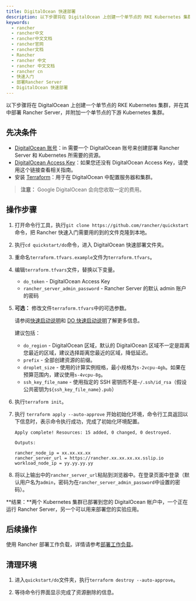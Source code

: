 ```yaml
---
title: DigitalOcean 快速部署
description: 以下步骤将在 DigitalOcean 上创建一个单节点的 RKE Kubernetes 集群，并在其中部署 Rancher Server，并附加一个单节点的下游 Kubernetes 集群。
keywords:
  - rancher
  - rancher中文
  - rancher中文文档
  - rancher官网
  - rancher文档
  - Rancher
  - rancher 中文
  - rancher 中文文档
  - rancher cn
  - 快速入门
  - 部署Rancher Server
  - DigitalOcean 快速部署
---
```


以下步骤将在 DigitalOcean 上创建一个单节点的 RKE Kubernetes 集群，并在其中部署 Rancher Server，并附加一个单节点的下游 Kubernetes 集群。

## 先决条件

- [DigitalOcean 账号](https://www.digitalocean.com)：in 需要一个 DigitalOcean 账号来创建部署 Rancher Server 和 Kubernetes 所需要的资源。
- [DigitalOcean Access Key](https://www.digitalocean.com/community/tutorials/how-to-create-a-digitalocean-space-and-api-key)：如果您还没有 DigitalOcean Access Key，请使用这个链接查看相关指南。
- 安装 [Terraform](https://www.terraform.io/downloads.html)：用于在 DigitalOcean 中配置服务器和集群。

> **注意：**
> Google DigitalOcean 会向您收取一定的费用。

## 操作步骤

1. 打开命令行工具，执行`git clone https://github.com/rancher/quickstart`命令，把 Rancher 快速入门需要用的到的文件克隆到本地。

1. 执行`cd quickstart/do`命令，进入 DigitalOcean 快速部署文件夹。

1. 重命名`terraform.tfvars.example`文件为`terraform.tfvars`。

1. 编辑`terraform.tfvars`文件，替换以下变量。

   - `do_token` - DigitalOcean Access Key
   - `rancher_server_admin_password` - Rancher Server 的默认 admin 账户的密码

1. **可选：** 修改文件`terraform.tfvars`中的可选参数。

   请参阅[快速启动说明](https://github.com/rancher/quickstart)和 [DO 快速启动说明](https://github.com/rancher/quickstart/tree/master/do)了解更多信息。

   建议包括：

   - `do_region` - DigitalOcean 区域，默认的 DigitalOcean 区域不一定是距离您最近的区域，建议选择距离您最近的区域，降低延迟。
   - `prefix` - 全部创建资源的前缀。
   - `droplet_size` - 使用的计算实例规格，最小规格为`s-2vcpu-4gb`。如果在预算范围内，建议使用`s-4vcpu-8g`。
   - `ssh_key_file_name` - 使用指定的 SSH 密钥而不是`~/.ssh/id_rsa`（假设公共密钥为`${ssh_key_file_name}.pub`）

1. 执行`terraform init`。

1. 执行 `terraform apply --auto-approve` 开始初始化环境，命令行工具返回以下信息时，表示命令执行成功，完成了初始化环境配置。

   ```
   Apply complete! Resources: 15 added, 0 changed, 0 destroyed.

   Outputs:

   rancher_node_ip = xx.xx.xx.xx
   rancher_server_url = https://rancher.xx.xx.xx.xx.sslip.io
   workload_node_ip = yy.yy.yy.yy
   ```

1. 将以上输出中的`rancher_server_url`粘贴到浏览器中。在登录页面中登录（默认用户名为`admin`，密码为在`rancher_server_admin_password`中设置的密码）。

**结果：**两个 Kubernetes 集群已部署到您的 DigitalOcean 帐户中，一个正在运行 Rancher Server，另一个可以用来部署您的实验应用。

## 后续操作

使用 Rancher 部署工作负载，详情请参考[部署工作负载](/docs/rancher2.5/quick-start-guide/workload/)。

## 清理环境

1. 进入`quickstart/do`文件夹，执行`terraform destroy --auto-approve`。

1. 等待命令行界面显示完成了资源删除的信息。
